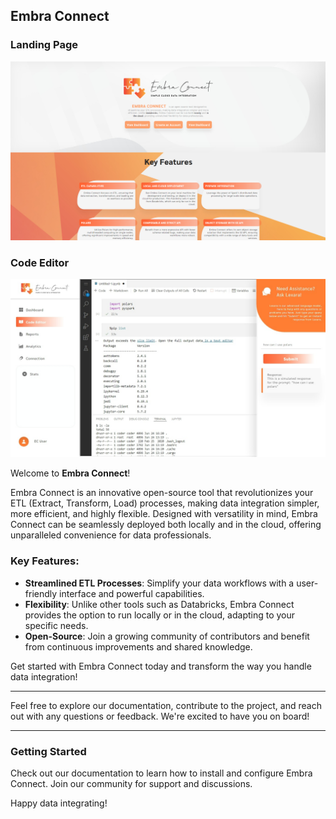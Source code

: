 ## Embra Connect

### Landing Page
![Preview](https://github.com/Embra-Connect-ETL/Development/blob/master/previews/landing_page.png?raw=true)

### Code Editor
![Preview](https://github.com/Embra-Connect-ETL/Development/blob/master/previews/editor_small_laptop.jpeg?raw=true)


Welcome to **Embra Connect**!

Embra Connect is an innovative open-source tool that revolutionizes your ETL (Extract, Transform, Load) processes, making data integration simpler, more efficient, and highly flexible. Designed with versatility in mind, Embra Connect can be seamlessly deployed both locally and in the cloud, offering unparalleled convenience for data professionals.

### Key Features:

-   **Streamlined ETL Processes**: Simplify your data workflows with a user-friendly interface and powerful capabilities.
-   **Flexibility**: Unlike other tools such as Databricks, Embra Connect provides the option to run locally or in the cloud, adapting to your specific needs.
-   **Open-Source**: Join a growing community of contributors and benefit from continuous improvements and shared knowledge.

Get started with Embra Connect today and transform the way you handle data integration!

----------

Feel free to explore our documentation, contribute to the project, and reach out with any questions or feedback. We're excited to have you on board!

----------

### Getting Started

Check out our documentation to learn how to install and configure Embra Connect. Join our community for support and discussions.

Happy data integrating!
